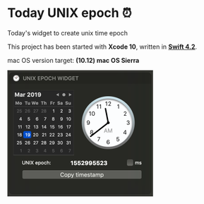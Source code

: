 # Today UNIX epoch ⏰
Today's widget to create unix time epoch

This project has been started with **Xcode 10**, written in [**Swift 4.2**](https://swift.org/blog/swift-4-2-released/).

mac OS version target: **(10.12) mac OS Sierra**

<img src="scshot.png" width="330" height="286">
